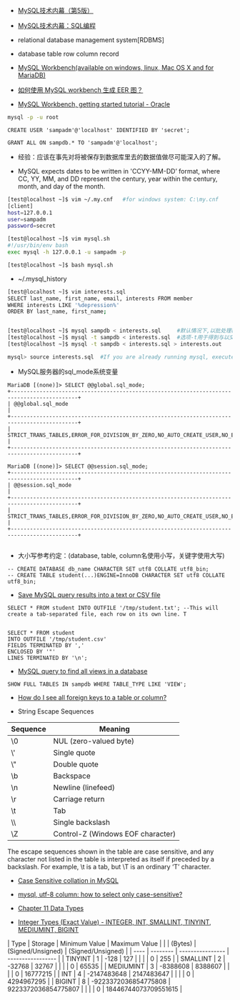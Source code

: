 - [MySQL技术内幕（第5版）](http://product.dangdang.com/1174890195.html)
- [MySQL技术内幕：SQL编程](http://product.dangdang.com/22646462.html)

- relational database management system[RDBMS]
- database table row column record

- [MySQL Workbench(available on windows, linux, Mac OS X and for MariaDB)](https://dev.mysql.com/downloads/)
- [如何使用 MySQL workbench 生成 EER 图？](https://www.zhihu.com/question/20680795)
- [MySQL Workbench, getting started tutorial - Oracle](https://docs.oracle.com/cd/E19078-01/mysql/mysql-workbench/wb-getting-started-tutorial.html)

```bash
mysql -p -u root
```
```mysql
CREATE USER 'sampadm'@'localhost' IDENTIFIED BY 'secret';

GRANT ALL ON sampdb.* TO 'sampadm'@'localhost';
```
- 经验：应该在事先对将被保存到数据库里去的数据值做尽可能深入的了解。

- MySQL expects dates to be written in 'CCYY-MM-DD’ format, where CC, YY, MM, and DD represent the century, year within the century, month, and day of the month.

```bash
[test@localhost ~]$ vim ~/.my.cnf   #for windows system: C:\my.cnf
[client]
host=127.0.0.1
user=sampadm
password=secret
```

```bash
[test@localhost ~]$ vim mysql.sh
#!/usr/bin/env bash
exec mysql -h 127.0.0.1 -u sampadm -p

[test@localhost ~]$ bash mysql.sh
```

- ~/.mysql_history

```bash
[test@localhost ~]$ vim interests.sql
SELECT last_name, first_name, email, interests FROM member
WHERE interests LIKE '%depression%'
ORDER BY last_name, first_name;


[test@localhost ~]$ mysql sampdb < interests.sql     #默认情况下,以批处理模式运行的mysql程序的输出内容是以制表符来分隔的。
[test@localhost ~]$ mysql -t sampdb < interests.sql  #选项-t用于得到与以交互方式运行mysql程序时的输出格式相同的整齐效果.
[test@localhost ~]$ mysql -t sampdb < interests.sql > interests.out

mysql> source interests.sql  #If you are already running mysql, execute the contents of the file by using a source command.
```

- MySQL服务器的sql_mode系统变量
```mysql
MariaDB [(none)]> SELECT @@global.sql_mode;
+-------------------------------------------------------------------------------------------+
| @@global.sql_mode                                                                         |
+-------------------------------------------------------------------------------------------+
| STRICT_TRANS_TABLES,ERROR_FOR_DIVISION_BY_ZERO,NO_AUTO_CREATE_USER,NO_ENGINE_SUBSTITUTION |
+-------------------------------------------------------------------------------------------+

MariaDB [(none)]> SELECT @@session.sql_mode;
+-------------------------------------------------------------------------------------------+
| @@session.sql_mode                                                                        |
+-------------------------------------------------------------------------------------------+
| STRICT_TRANS_TABLES,ERROR_FOR_DIVISION_BY_ZERO,NO_AUTO_CREATE_USER,NO_ENGINE_SUBSTITUTION |
+-------------------------------------------------------------------------------------------+


```

- 大小写参考约定：(database, table, column名使用小写，关键字使用大写)

```mysql
-- CREATE DATABASE db_name CHARACTER SET utf8 COLLATE utf8_bin;
-- CREATE TABLE student(...)ENGINE=InnoDB CHARACTER SET utf8 COLLATE utf8_bin;
```

- [Save MySQL query results into a text or CSV file](http://www.tech-recipes.com/rx/1475/save-mysql-query-results-into-a-text-or-csv-file/)
```mysql
SELECT * FROM student INTO OUTFILE '/tmp/student.txt'; --This will create a tab-separated file, each row on its own line. T


SELECT * FROM student
INTO OUTFILE '/tmp/student.csv'
FIELDS TERMINATED BY ','
ENCLOSED BY '"'
LINES TERMINATED BY '\n';

```

- [MySQL query to find all views in a database](https://geeksww.com/tutorials/database_management_systems/mysql/tips_and_tricks/mysql_query_to_find_all_views_in_a_database.php)
```mysql
SHOW FULL TABLES IN sampdb WHERE TABLE_TYPE LIKE 'VIEW';
```

- [How do I see all foreign keys to a table or column?](https://stackoverflow.com/questions/201621/how-do-i-see-all-foreign-keys-to-a-table-or-column)

- String Escape Sequences

| Sequence | Meaning                           |
| -------- | --------------------------------- |
| \\0       | NUL (zero-valued byte)            |
| \\'       | Single quote                      |
| \\"       | Double quote                      |
| \b       | Backspace                         |
| \n       | Newline (linefeed)                |
| \r       | Carriage return                   |
| \t       | Tab                               |
| \\\       | Single backslash                  |
| \Z       | Control-Z (Windows EOF character) |

The escape sequences shown in the table are case sensitive, and any character not listed
in the table is interpreted as itself if preceded by a backslash. For example, \t is a tab, but
\T is an ordinary ‘T’ character.

- [Case Sensitive collation in MySQL](https://stackoverflow.com/questions/4558707/case-sensitive-collation-in-mysql)
- [mysql, utf-8 column: how to select only case-sensitive?](https://stackoverflow.com/questions/10237129/mysql-utf-8-column-how-to-select-only-case-sensitive)

- [Chapter 11 Data Types](https://dev.mysql.com/doc/refman/5.7/en/data-types.html)

- [Integer Types (Exact Value) - INTEGER, INT, SMALLINT, TINYINT, MEDIUMINT, BIGINT](https://dev.mysql.com/doc/refman/5.6/en/integer-types.html)

| Type      | Storage  | Minimum Value        | Maximum Value        |
|           | (Bytes)  | (Signed/Unsigned)    | (Signed/Unsigned)    |
| ----      | -------- | ----------------     | -----------------    |
| TINYINT   | 1        | -128                 | 127                  |
|           |          | 0                    | 255                  |
| SMALLINT  | 2        | -32768               | 32767                |
|           |          | 0                    | 65535                |
| MEDIUMINT | 3        | -8388608             | 8388607              |
|           |          | 0                    | 16777215             |
| INT       | 4        | -2147483648          | 2147483647           |
|           |          | 0                    | 4294967295           |
| BIGINT    | 8        | -9223372036854775808 | 9223372036854775807  |
|           |          | 0                    | 18446744073709551615 |



